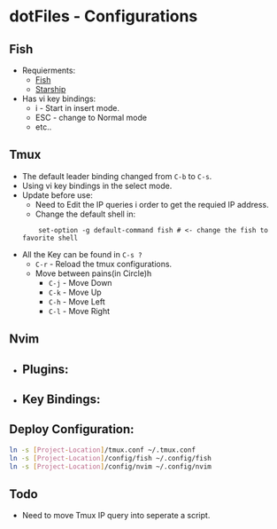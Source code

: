 # dotFiles - Configurations
## Fish 
- Requierments:
    - [Fish](https://fishshell.com)
    - [Starship](https://starship.rs) 
- Has vi key bindings:
    - i - Start in insert mode.
    - ESC - change to Normal mode
    - etc..

## Tmux
- The default leader binding changed from ``C-b`` to ``C-s``.
- Using vi key bindings in the select mode.
- Update before use:
    - Need to Edit the IP queries i order to get the requied IP address.
    - Change the default shell in:
    ```
        set-option -g default-command fish # <- change the fish to favorite shell
    ```
- All the Key can be found in ``C-s ?`` 
    - ``C-r`` - Reload the tmux configurations.
    - Move between pains(in Circle)h
        - ``C-j`` - Move Down
        - ``C-k`` - Move Up 
        - ``C-h`` - Move Left
        - ``C-l`` - Move Right

## Nvim
- Plugins:
    - 
- Key Bindings:
    - 

## Deploy Configuration:
```bash 
ln -s [Project-Location]/tmux.conf ~/.tmux.conf
ln -s [Project-Location]/config/fish ~/.config/fish
ln -s [Project-Location]/config/nvim ~/.config/nvim
```

## Todo
- Need to move Tmux IP query into seperate a script.
